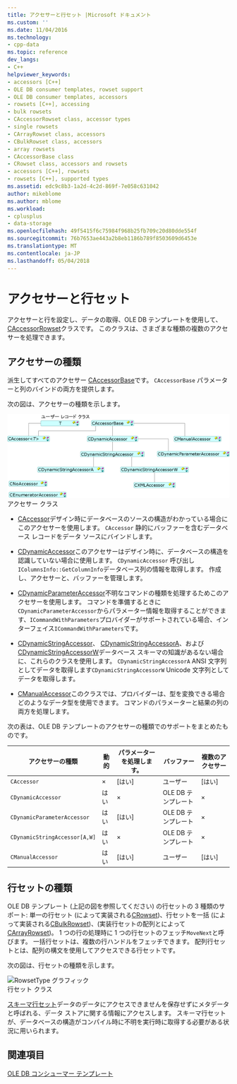 ```yaml
---
title: アクセサーと行セット |Microsoft ドキュメント
ms.custom: ''
ms.date: 11/04/2016
ms.technology:
- cpp-data
ms.topic: reference
dev_langs:
- C++
helpviewer_keywords:
- accessors [C++]
- OLE DB consumer templates, rowset support
- OLE DB consumer templates, accessors
- rowsets [C++], accessing
- bulk rowsets
- CAccessorRowset class, accessor types
- single rowsets
- CArrayRowset class, accessors
- CBulkRowset class, accessors
- array rowsets
- CAccessorBase class
- CRowset class, accessors and rowsets
- accessors [C++], rowsets
- rowsets [C++], supported types
ms.assetid: edc9c8b3-1a2d-4c2d-869f-7e058c631042
author: mikeblome
ms.author: mblome
ms.workload:
- cplusplus
- data-storage
ms.openlocfilehash: 49f5415f6c75984f968b25fb709c20d80dde554f
ms.sourcegitcommit: 76b7653ae443a2b8eb1186b789f8503609d6453e
ms.translationtype: MT
ms.contentlocale: ja-JP
ms.lasthandoff: 05/04/2018
---
```

# <a name="accessors-and-rowsets"></a>アクセサーと行セット
アクセサーと行を設定し、データの取得、OLE DB テンプレートを使用して、 [CAccessorRowset](../../data/oledb/caccessorrowset-class.md)クラスです。 このクラスは、さまざまな種類の複数のアクセサーを処理できます。  
  
## <a name="accessor-types"></a>アクセサーの種類  
 派生してすべてのアクセサー [CAccessorBase](../../data/oledb/caccessorbase-class.md)です。 `CAccessorBase` パラメーターと列のバインドの両方を提供します。  
  
 次の図は、アクセサーの種類を示します。  
  
 ![アクセサー タイプ](../../data/oledb/media/vcaccessortypes.gif "vcaccessortypes")  
アクセサー クラス  
  
-   [CAccessor](../../data/oledb/caccessor-class.md)デザイン時にデータベースのソースの構造がわかっている場合にこのアクセサーを使用します。 `CAccessor` 静的にバッファーを含むデータベース レコードをデータ ソースにバインドします。  
  
-   [CDynamicAccessor](../../data/oledb/cdynamicaccessor-class.md)このアクセサーはデザイン時に、データベースの構造を認識していない場合に使用します。 `CDynamicAccessor` 呼び出し`IColumnsInfo::GetColumnInfo`データベース列の情報を取得します。 作成し、アクセサーと、バッファーを管理します。  
  
-   [CDynamicParameterAccessor](../../data/oledb/cdynamicparameteraccessor-class.md)不明なコマンドの種類を処理するためこのアクセサーを使用します。 コマンドを準備するときに`CDynamicParameterAccessor`からパラメーター情報を取得することができます、`ICommandWithParameters`プロバイダーがサポートされている場合、インターフェイス`ICommandWithParameters`です。  
  
-   [CDynamicStringAccessor](../../data/oledb/cdynamicstringaccessor-class.md)、 [CDynamicStringAccessorA](../../data/oledb/cdynamicstringaccessora-class.md)、および[CDynamicStringAccessorW](../../data/oledb/cdynamicstringaccessorw-class.md)データベース スキーマの知識があるない場合に、これらのクラスを使用します。 `CDynamicStringAccessorA` ANSI 文字列としてデータを取得します`CDynamicStringAccessorW` Unicode 文字列としてデータを取得します。  
  
-   [CManualAccessor](../../data/oledb/cmanualaccessor-class.md)このクラスでは、プロバイダーは、型を変換できる場合どのようなデータ型を使用できます。 コマンドのパラメーターと結果の列の両方を処理します。  
  
 次の表は、OLE DB テンプレートのアクセサーの種類でのサポートをまとめたものです。  
  
|アクセサーの種類|動的|パラメーターを処理します。|バッファー|複数のアクセサー|  
|-------------------|-------------|--------------------|------------|------------------------|  
|`CAccessor`|×|[はい]|ユーザー|[はい]|  
|`CDynamicAccessor`|はい|×|OLE DB テンプレート|×|  
|`CDynamicParameterAccessor`|はい|[はい]|OLE DB テンプレート|×|  
|`CDynamicStringAccessor[A,W]`|はい|×|OLE DB テンプレート|×|  
|`CManualAccessor`|はい|[はい]|ユーザー|[はい]|  
  
## <a name="rowset-types"></a>行セットの種類  
 OLE DB テンプレート (上記の図を参照してください) の行セットの 3 種類のサポート: 単一の行セット (によって実装される[CRowset](../../data/oledb/crowset-class.md))、行セットを一括 (によって実装される[CBulkRowset](../../data/oledb/cbulkrowset-class.md))、(実装行セットの配列とによって[CArrayRowset](../../data/oledb/carrayrowset-class.md))。 1 つの行の処理時に 1 つの行セットのフェッチ`MoveNext`と呼びます。 一括行セットは、複数の行ハンドルをフェッチできます。 配列行セットとは、配列の構文を使用してアクセスできる行セットです。  
  
 次の図は、行セットの種類を示します。  
  
 ![RowsetType グラフィック](../../data/oledb/media/vcrowsettypes.gif "vcrowsettypes")  
行セット クラス  
  
 [スキーマ行セット](../../data/oledb/obtaining-metadata-with-schema-rowsets.md)データのデータにアクセスできませんを保存せずにメタデータと呼ばれる、データ ストアに関する情報にアクセスします。 スキーマ行セットが、データベースの構造がコンパイル時に不明を実行時に取得する必要がある状況に用いられます。  
  
## <a name="see-also"></a>関連項目  
 [OLE DB コンシューマー テンプレート](../../data/oledb/ole-db-consumer-templates-cpp.md)